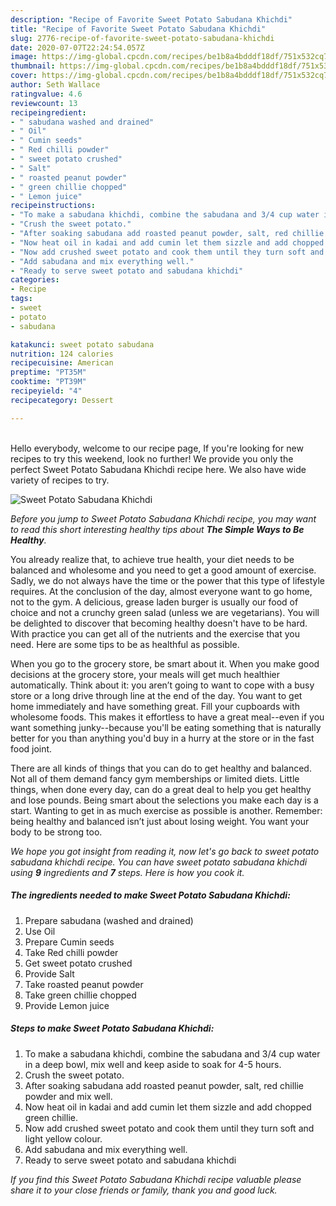 ```yaml
---
description: "Recipe of Favorite Sweet Potato Sabudana Khichdi"
title: "Recipe of Favorite Sweet Potato Sabudana Khichdi"
slug: 2776-recipe-of-favorite-sweet-potato-sabudana-khichdi
date: 2020-07-07T22:24:54.057Z
image: https://img-global.cpcdn.com/recipes/be1b8a4bdddf18df/751x532cq70/sweet-potato-sabudana-khichdi-recipe-main-photo.jpg
thumbnail: https://img-global.cpcdn.com/recipes/be1b8a4bdddf18df/751x532cq70/sweet-potato-sabudana-khichdi-recipe-main-photo.jpg
cover: https://img-global.cpcdn.com/recipes/be1b8a4bdddf18df/751x532cq70/sweet-potato-sabudana-khichdi-recipe-main-photo.jpg
author: Seth Wallace
ratingvalue: 4.6
reviewcount: 13
recipeingredient:
- " sabudana washed and drained"
- " Oil"
- " Cumin seeds"
- " Red chilli powder"
- " sweet potato crushed"
- " Salt"
- " roasted peanut powder"
- " green chillie chopped"
- " Lemon juice"
recipeinstructions:
- "To make a sabudana khichdi, combine the sabudana and 3/4 cup water in a deep bowl, mix well and keep aside to soak for 4-5 hours."
- "Crush the sweet potato."
- "After soaking sabudana add roasted peanut powder, salt, red chillie powder and mix well."
- "Now heat oil in kadai and add cumin let them sizzle and add chopped green chillie."
- "Now add crushed sweet potato and cook them until they turn soft and light yellow colour."
- "Add sabudana and mix everything well."
- "Ready to serve sweet potato and sabudana khichdi"
categories:
- Recipe
tags:
- sweet
- potato
- sabudana

katakunci: sweet potato sabudana 
nutrition: 124 calories
recipecuisine: American
preptime: "PT35M"
cooktime: "PT39M"
recipeyield: "4"
recipecategory: Dessert

---
```

<br>
Hello everybody, welcome to our recipe page, If you're looking for new recipes to try this weekend, look no further! We provide you only the perfect Sweet Potato Sabudana Khichdi recipe here. We also have wide variety of recipes to try.
<br>


![Sweet Potato Sabudana Khichdi](https://img-global.cpcdn.com/recipes/be1b8a4bdddf18df/751x532cq70/sweet-potato-sabudana-khichdi-recipe-main-photo.jpg)

<i>Before you jump to Sweet Potato Sabudana Khichdi recipe, you may want to read this short interesting healthy tips about <strong>The Simple Ways to Be Healthy</strong>.</i>

You already realize that, to achieve true health, your diet needs to be balanced and wholesome and you need to get a good amount of exercise. Sadly, we do not always have the time or the power that this type of lifestyle requires. At the conclusion of the day, almost everyone want to go home, not to the gym. A delicious, grease laden burger is usually our food of choice and not a crunchy green salad (unless we are vegetarians). You will be delighted to discover that becoming healthy doesn't have to be hard. With practice you can get all of the nutrients and the exercise that you need. Here are some tips to be as healthful as possible.

When you go to the grocery store, be smart about it. When you make good decisions at the grocery store, your meals will get much healthier automatically. Think about it: you aren’t going to want to cope with a busy store or a long drive through line at the end of the day. You want to get home immediately and have something great. Fill your cupboards with wholesome foods. This makes it effortless to have a great meal--even if you want something junky--because you'll be eating something that is naturally better for you than anything you'd buy in a hurry at the store or in the fast food joint.

There are all kinds of things that you can do to get healthy and balanced. Not all of them demand fancy gym memberships or limited diets. Little things, when done every day, can do a great deal to help you get healthy and lose pounds. Being smart about the selections you make each day is a start. Wanting to get in as much exercise as possible is another. Remember: being healthy and balanced isn’t just about losing weight. You want your body to be strong too. 


<i>We hope you got insight from reading it, now let's go back to sweet potato sabudana khichdi recipe. You can have sweet potato sabudana khichdi using <strong>9</strong> ingredients and <strong>7</strong> steps. Here is how you cook it.
</i>

##### The ingredients needed to make Sweet Potato Sabudana Khichdi:

1. Prepare  sabudana (washed and drained)
1. Use  Oil
1. Prepare  Cumin seeds
1. Take  Red chilli powder
1. Get  sweet potato crushed
1. Provide  Salt
1. Take  roasted peanut powder
1. Take  green chillie chopped
1. Provide  Lemon juice


##### Steps to make Sweet Potato Sabudana Khichdi:

1. To make a sabudana khichdi, combine the sabudana and 3/4 cup water in a deep bowl, mix well and keep aside to soak for 4-5 hours.
1. Crush the sweet potato.
1. After soaking sabudana add roasted peanut powder, salt, red chillie powder and mix well.
1. Now heat oil in kadai and add cumin let them sizzle and add chopped green chillie.
1. Now add crushed sweet potato and cook them until they turn soft and light yellow colour.
1. Add sabudana and mix everything well.
1. Ready to serve sweet potato and sabudana khichdi


<i>If you find this Sweet Potato Sabudana Khichdi recipe valuable please share it to your close friends or family, thank you and good luck.</i>
